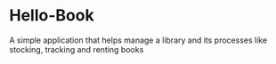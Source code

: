 # Hello-Book
A simple application that helps manage a library and its processes like stocking, tracking and renting books
